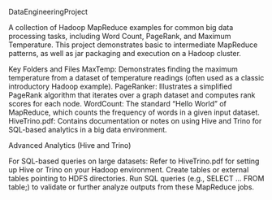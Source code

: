 DataEngineeringProject

A collection of Hadoop MapReduce examples for common big data processing tasks, including Word Count, PageRank, and Maximum Temperature. This project demonstrates basic to intermediate MapReduce patterns, as well as jar packaging and execution on a Hadoop cluster.

Key Folders and Files
MaxTemp: Demonstrates finding the maximum temperature from a dataset of temperature readings (often used as a classic introductory Hadoop example).
PageRanker: Illustrates a simplified PageRank algorithm that iterates over a graph dataset and computes rank scores for each node.
WordCount: The standard “Hello World” of MapReduce, which counts the frequency of words in a given input dataset.
HiveTrino.pdf: Contains documentation or notes on using Hive and Trino for SQL-based analytics in a big data environment.

Advanced Analytics (Hive and Trino)

For SQL-based queries on large datasets:
Refer to HiveTrino.pdf for setting up Hive or Trino on your Hadoop environment.
Create tables or external tables pointing to HDFS directories.
Run SQL queries (e.g., SELECT ... FROM table;) to validate or further analyze outputs from these MapReduce jobs.
